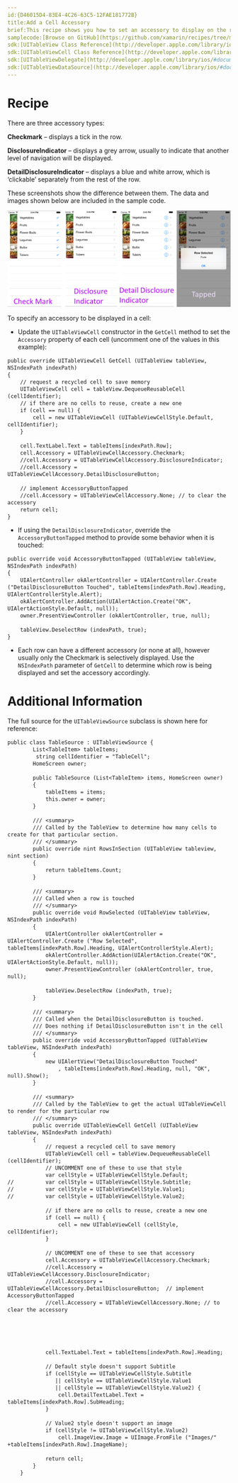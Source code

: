 ```yaml
---
id:{D46015D4-83E4-4C26-63C5-12FAE181772B}  
title:Add a Cell Accessory  
brief:This recipe shows you how to set an accessory to display on the right side of a row.  
samplecode:[Browse on GitHub](https://github.com/xamarin/recipes/tree/master/ios/content_controls/tables/add_a_cell_accessory)  
sdk:[UITableView Class Reference](http://developer.apple.com/library/ios/#documentation/uikit/reference/UITableView_Class/Reference/Reference.html)  
sdk:[UITableViewCell Class Reference](http://developer.apple.com/library/ios/#documentation/uikit/reference/UITableViewCell_Class/Reference/Reference.html)  
sdk:[UITableViewDelegate](http://developer.apple.com/library/ios/#documentation/uikit/reference/UITableViewDelegate_Protocol/Reference/Reference.html)  
sdk:[UITableViewDataSource](http://developer.apple.com/library/ios/#documentation/uikit/reference/UITableViewDataSource_Protocol/Reference/Reference.html)  
---
```


<a name="Recipe" class="injected"></a>


# Recipe

There are three accessory types:

 **Checkmark** – displays a tick in the row.

 **DisclosureIndicator** – displays a grey arrow, usually to
indicate that another level of navigation will be displayed.

 **DetailDisclosureIndicator** – displays a blue and white
arrow, which is ‘clickable’ separately from the rest of the row.

These screenshots show the difference between them. The data and images shown
below are included in the sample code.



 [ ![](Images/Add_a_Cell_Accessory.png)](Images/Add_a_Cell_Accessory.png)



 To specify an accessory to be displayed in a cell:

-  Update the `UITableViewCell` constructor in the `GetCell` method to set the `Accessory` property of each cell (uncomment one of the values in this example):


```
public override UITableViewCell GetCell (UITableView tableView, NSIndexPath indexPath)
{
    // request a recycled cell to save memory
    UITableViewCell cell = tableView.DequeueReusableCell (cellIdentifier);
    // if there are no cells to reuse, create a new one
    if (cell == null) {
        cell = new UITableViewCell (UITableViewCellStyle.Default, cellIdentifier);
    }

    cell.TextLabel.Text = tableItems[indexPath.Row];
    cell.Accessory = UITableViewCellAccessory.Checkmark;
    //cell.Accessory = UITableViewCellAccessory.DisclosureIndicator;
    //cell.Accessory = UITableViewCellAccessory.DetailDisclosureButton;

    // implement AccessoryButtonTapped
    //cell.Accessory = UITableViewCellAccessory.None; // to clear the accessory
    return cell;
}
```

-  If using the `DetailDisclosureIndicator`, override the `AccessoryButtonTapped` method to provide some behavior when it is touched:


```
public override void AccessoryButtonTapped (UITableView tableView, NSIndexPath indexPath)
{
	UIAlertController okAlertController = UIAlertController.Create ("DetailDisclosureButton Touched", tableItems[indexPath.Row].Heading, UIAlertControllerStyle.Alert);
	okAlertController.AddAction(UIAlertAction.Create("OK", UIAlertActionStyle.Default, null));
	owner.PresentViewController (okAlertController, true, null);

	tableView.DeselectRow (indexPath, true);
}
```

-  Each row can have a different accessory (or none at all), however usually only the Checkmark is selectively displayed. Use the `NSIndexPath` parameter of `GetCell` to determine which row is being displayed and set the accessory accordingly.


 <a name="Additional_Information" class="injected"></a>


# Additional Information

The full source for the `UITableViewSource` subclass is shown here for
reference:

```
public class TableSource : UITableViewSource {
		List<TableItem> tableItems;
		 string cellIdentifier = "TableCell";
		HomeScreen owner;
	
		public TableSource (List<TableItem> items, HomeScreen owner)
		{
			tableItems = items;
			this.owner = owner;
		}
	
		/// <summary>
		/// Called by the TableView to determine how many cells to create for that particular section.
		/// </summary>
		public override nint RowsInSection (UITableView tableview, nint section)
		{
			return tableItems.Count;
		}
		
		/// <summary>
		/// Called when a row is touched
		/// </summary>
		public override void RowSelected (UITableView tableView, NSIndexPath indexPath)
		{
			UIAlertController okAlertController = UIAlertController.Create ("Row Selected", tableItems[indexPath.Row].Heading, UIAlertControllerStyle.Alert);
			okAlertController.AddAction(UIAlertAction.Create("OK", UIAlertActionStyle.Default, null));
			owner.PresentViewController (okAlertController, true, null);

			tableView.DeselectRow (indexPath, true);
		}
		
		/// <summary>
		/// Called when the DetailDisclosureButton is touched.
		/// Does nothing if DetailDisclosureButton isn't in the cell
		/// </summary>
		public override void AccessoryButtonTapped (UITableView tableView, NSIndexPath indexPath)
		{
			new UIAlertView("DetailDisclosureButton Touched"
				, tableItems[indexPath.Row].Heading, null, "OK", null).Show();
		}

		/// <summary>
		/// Called by the TableView to get the actual UITableViewCell to render for the particular row
		/// </summary>
		public override UITableViewCell GetCell (UITableView tableView, NSIndexPath indexPath)
		{
			// request a recycled cell to save memory
			UITableViewCell cell = tableView.DequeueReusableCell (cellIdentifier);
			// UNCOMMENT one of these to use that style
			var cellStyle = UITableViewCellStyle.Default;
//			var cellStyle = UITableViewCellStyle.Subtitle;
//			var cellStyle = UITableViewCellStyle.Value1;
//			var cellStyle = UITableViewCellStyle.Value2;

			// if there are no cells to reuse, create a new one
			if (cell == null) {
				cell = new UITableViewCell (cellStyle, cellIdentifier);
			}
			
			// UNCOMMENT one of these to see that accessory
			cell.Accessory = UITableViewCellAccessory.Checkmark;
			//cell.Accessory = UITableViewCellAccessory.DisclosureIndicator;
			//cell.Accessory = UITableViewCellAccessory.DetailDisclosureButton;  // implement AccessoryButtonTapped
			//cell.Accessory = UITableViewCellAccessory.None; // to clear the accessory

			
			


			cell.TextLabel.Text = tableItems[indexPath.Row].Heading;
			
			// Default style doesn't support Subtitle
			if (cellStyle == UITableViewCellStyle.Subtitle 
			   || cellStyle == UITableViewCellStyle.Value1
			   || cellStyle == UITableViewCellStyle.Value2) {
				cell.DetailTextLabel.Text = tableItems[indexPath.Row].SubHeading;
			}
			
			// Value2 style doesn't support an image
			if (cellStyle != UITableViewCellStyle.Value2)
				cell.ImageView.Image = UIImage.FromFile ("Images/" +tableItems[indexPath.Row].ImageName);
			
			return cell;
		}
	}
```
